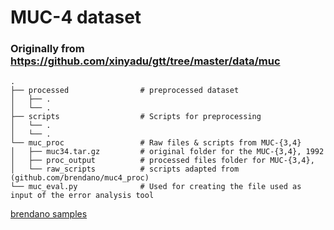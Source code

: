 # MUC-4 dataset

### Originally from https://github.com/xinyadu/gtt/tree/master/data/muc
    .
    ├── processed                # preprocessed dataset
    │   ├── .          
    │   └── .           
    ├── scripts                  # Scripts for preprocessing
    │   └── . 
    │   └── . 
    └── muc_proc                 # Raw files & scripts from MUC-{3,4}
    │   ├── muc34.tar.gz		 # original folder for the MUC-{3,4}, 1992
    │   ├── proc_output			 # processed files folder for MUC-{3,4}, 
    │   └── raw_scripts			 # scripts adapted from (github.com/brendano/muc4_proc)
    └── muc_eval.py              # Used for creating the file used as input of the error analysis tool
        
[brendano samples](http://brenocon.com/muc4_proc/samp200.html)
